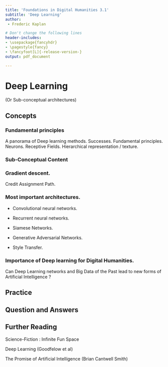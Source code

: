 ```yaml
---
title: 'Foundations in Digital Humanities 3.1'
subtitle: 'Deep Learning'
author:
 - Frederic Kaplan

# Don't change the following lines
header-includes:
- \usepackage{fancyhdr}
- \pagestyle{fancy}
- \fancyfoot[L]{-release-version-}
output: pdf_document

---
```


# Deep Learning

(Or Sub-conceptual architectures)

## Concepts

### Fundamental principles

A panorama of Deep learning methods. Successes. Fundamental principles. Neurons. Receptive Fields. Hierarchical representation / texture.

### Sub-Conceptual Content



###  Gradient descent. 

Credit Assignment Path. 



### Most important architectures. 

- Convolutional neural networks. 

- Recurrent neural networks. 

- Siamese Networks. 

- Generative Adversarial Networks. 

- Style Transfer. 

### Importance of Deep learning for Digital Humanities. 

  Can Deep Learning networks and Big Data of the Past lead to new forms of Artificial Intelligence ?



## Practice

## Question and Answers 



## Further Reading

Science-Fiction : Infinite Fun Space

Deep Learning (Goodfelow et al)

The Promise of Artificial Intelligence (Brian Cantwell Smith)